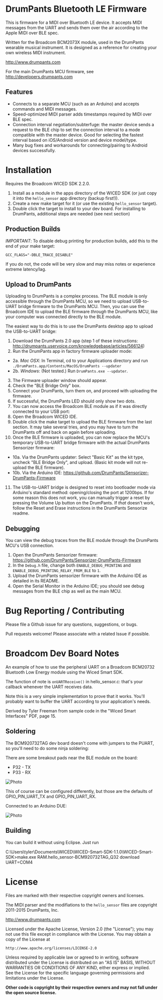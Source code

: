 DrumPants Bluetooth LE Firmware
================================================

This is firmware for a MIDI over Bluetooth LE device. It accepts MIDI messages from the UART and sends them over the air according to the Apple MIDI over BLE spec. 

Written for the Broadcom BCM2073X module, used in the DrumPants wearable musical instrument. It is designed as a reference for creating your own wireless MIDI instrument.

http://www.drumpants.com

For the main DrumPants MCU firmware, see http://developers.drumpants.com

Features
--------------------------

* Connects to a separate MCU (such as an Arduino) and accepts commands and MIDI messages.
* Speed-optimized MIDI parser adds timestamps required by MIDI over BLE spec.
* Connection interval negotiation/subterfuge: the master device sends a request to the BLE chip to set the connection interval to a mode compatible with the master device. Good for selecting the fastest interval based on iOS/Android version and device model/type.
* Many bug fixes and workarounds for connecting/pairing to Android devices successfully.


Installation
=======================

Requires the Broadcom WICED SDK 2.2.0.

1. Install as a module in the apps directory of the WICED SDK (or just copy it into the `hello_sensor` app directory (backup first!)).
2. Create a new make target for it (or use the existing `hello_sensor` target).
3. Double click the target to install to your dev board. For installing to DrumPants, additional steps are needed (see next section)


Production Builds
-------------------------

*IMPORTANT*: To disable debug printing for production builds, add this to the end of your make target:

`GCC_FLAGS="-DBLE_TRACE_DISABLE"`

If you do not, the code will be very slow and may miss notes or experience extreme latency/lag.


Upload to DrumPants
-------------------------

Uploading to DrumPants is a complex process. The BLE module is only accessible through the DrumPants MCU, so we need to upload USB-to-UART bridge firmware to the DrumPants MCU. Then, you can use the Broadcom IDE to upload the BLE firmware *through* the DrumPants MCU, like your computer was connected directly to the BLE module. 

The easiest way to do this is to use the DrumPants desktop app to upload the USB-to-UART bridge:

1. Download the DrumPants 2.0 app (step 1 of these instructions: http://drumpants.uservoice.com/knowledgebase/articles/566124)
2. Run the DrumPants app in factory firmware uploader mode:
  * 2a. *Mac OSX*: In Terminal, cd to your Applications directory and run `./DrumPants.app/Contents/MacOS/DrumPants --updater`
  * 2b. *Windows*: (Not tested.) Run `DrumPants.exe --updater`.
3. The Firmware uploader window should appear.
4. Check the "BLE Bridge Only" box.
5. Connect your DrumPants, turn them on, and proceed with uploading the firmware.
6. If successful, the DrumPants LED should only show two dots.
7. You can now access the Broadcom BLE module as if it was directly connected to your USB port:
8. Open the Broadcom WICED IDE.
9. Double click the make target to upload the BLE firmware from the last section. It may take several tries, and you may have to turn the DrumPants off and back on again before uploading.
10. Once the BLE firmware is uploaded, you can now replace the MCU's temporary USB-to-UART bridge firmware with the actual DrumPants Sensorizer firmware:
  * 10a. Via the DrumPants updater: Select "Basic Kit" as the kit type, uncheck "BLE Bridge Only", and upload. (Basic kit mode will not re-upload the BLE firmware).
  * 10b. Via the Arduino IDE: https://github.com/DrumPants/Sensorizer-DrumPants-Firmware
11. The USB-to-UART bridge is designed to reset into bootloader mode via Arduino's standard method: opening/closing the port at 1200bps. If for some reason this does not work, you can manually trigger a reset by pressing the Volume Up button on the DrumPants. If *that* doesn't work, follow the Reset and Erase instructions in the DrumPants Sensorize readme.


Debugging
-------------------------

You can view the debug traces from the BLE module through the DrumPants MCU's USB connection.

1. Open the DrumPants Sensorizer firmware: https://github.com/DrumPants/Sensorizer-DrumPants-Firmware
2. In the `Debug.h` file, change both `ENABLE_DEBUG_PRINTING` and `ENABLE_DEBUG_PRINTING_RELAY_FROM_BLE` to `1`.
3. Upload the DrumPants sensorizer firmware with the Arduino IDE as detailed in its README.
4. Open the Serial Monitor in the Arduino IDE; you should see debug messages from the BLE chip as well as the main MCU.



Bug Reporting / Contributing
==========================

Please file a Github issue for any questions, suggestions, or bugs. 

Pull requests welcome! Please associate with a related Issue if possible.



Broadcom Dev Board Notes
=======================

An example of how to use the peripheral UART on a Broadcom BCM20732 Bluetooth Low Energy module using the Wiced Smart SDK. 

The function of note is `onUARTReceive()` in hello_sensor.c: that's your callback whenever the UART receives data.

Note this is a very simple implementation to prove that it works. You'll probably want to buffer the UART according to your application's needs.

Derived by Tyler Freeman from sample code in the "Wiced Smart Interfaces" PDF, page 15.


Soldering
-------------

The BCM920732TAG dev board doesn't come with jumpers to the PUART, so you'll need to do some ninja soldering:

There are some breakout pads near the BLE module on the board: 

* P32 - TX
* P33 - RX

![Photo](soldering-example.jpg)

This of course can be configured differently, but those are the defaults of GPIO_PIN_UART_TX and GPIO_PIN_UART_RX.

Connected to an Arduino DUE:

![Photo](soldering-Arduino.jpg)



Building
-----------------

You can build it without using Eclipse. Just run

C:\Users\tyler\Documents\WICED\WICED-Smart-SDK-1.1.0\WICED-Smart-SDK>make.exe RAM.hello_sensor-BCM920732TAG_Q32 download UART=COM4




License
==========================

Files are marked with their respective copyright owners and licenses.

The MIDI parser and the modifiations to the `hello_sensor` files are copyright 2011-2015 DrumPants, Inc.

http://www.drumpants.com

Licensed under the Apache License, Version 2.0 (the "License");
you may not use this file except in compliance with the License.
You may obtain a copy of the License at

    http://www.apache.org/licenses/LICENSE-2.0

Unless required by applicable law or agreed to in writing, software
distributed under the License is distributed on an "AS IS" BASIS,
WITHOUT WARRANTIES OR CONDITIONS OF ANY KIND, either express or implied.
See the License for the specific language governing permissions and
limitations under the License.


**Other code is copyright by their respective owners and may not fall under the open source license.**
